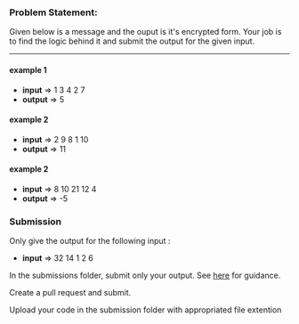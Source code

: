 ### Problem Statement: 
Given below is a message and the ouput is it's encrypted form. Your job is to find the logic behind it and submit the output for the given input.


---------------------------------------------

#### example 1
* **input** => 1 3 4 2 7
* **output** => 5

#### example 2
* **input** => 2 9 8 1 10
* **output** => 11

#### example 2
* **input** => 8 10 21 12 4
* **output** => -5


### Submission

Only give the output for the following input :

* **input** => 32 14 1 2 6

In the submissions folder, submit only your output.  See [here](https://github.com/prateekiiest/Reverse-Coding/issues/3) for guidance. 

Create a pull request and submit.
 
Upload your code in the submission folder with appropriated file extention
